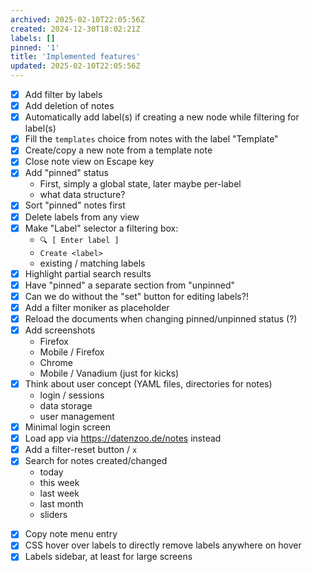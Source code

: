 ```yaml
---
archived: 2025-02-10T22:05:56Z
created: 2024-12-30T18:02:21Z
labels: []
pinned: '1'
title: 'Implemented features'
updated: 2025-02-10T22:05:56Z
---
```

- [x] Add filter by labels
- [x] Add deletion of notes
- [x] Automatically add label(s) if creating a new node while filtering for label(s)
- [x] Fill the `templates` choice from notes with the label "Template"
- [x] Create/copy a new note from a template note
- [x] Close note view on Escape key
- [x] Add "pinned" status
    * First, simply a global state, later maybe per-label
    * what data structure?
- [x] Sort "pinned" notes first
- [x] Delete labels from any view
- [x] Make "Label" selector a filtering box:
  - `🔍 [ Enter label ]`
  - `Create <label>`
  - existing / matching labels
- [x] Highlight partial search results
- [x] Have "pinned" a separate section from "unpinned"
- [x] Can we do without the "set" button for editing labels?!
- [x] Add a filter moniker as placeholder
- [x] Reload the documents when changing pinned/unpinned status (?)
- [x] Add screenshots
    - Firefox
    - Mobile / Firefox
    - Chrome
    - Mobile / Vanadium (just for kicks)
- [x] Think about user concept (YAML files, directories for notes)
    - login / sessions
    - data storage
    - user management
- [x] Minimal login screen
- [x] Load app via https://datenzoo.de/notes instead
- [x]  Add a filter-reset button / `x`
- [x] Search for notes created/changed
    -  today
    -  this week
    -  last week
    -  last month
    -  sliders
*   [x]  Copy note menu entry
*   [x]  CSS hover over labels to directly remove labels anywhere on hover
*   [x]  Labels sidebar, at least for large screens